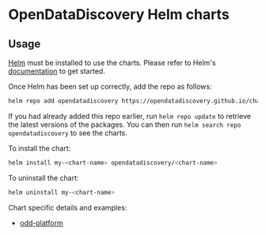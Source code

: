 # OpenDataDiscovery Helm charts

## Usage
[Helm](https://helm.sh) must be installed to use the charts.  Please refer to
Helm's [documentation](https://helm.sh/docs) to get started.

Once Helm has been set up correctly, add the repo as follows:
``` bash
helm repo add opendatadiscovery https://opendatadiscovery.github.io/charts
```
If you had already added this repo earlier, run `helm repo update` to retrieve
the latest versions of the packages.  You can then run `helm search repo
opendatadiscovery` to see the charts.

To install the <chart-name> chart:
``` bash
helm install my-<chart-name> opendatadiscovery/<chart-name>
```
To uninstall the chart:
``` bash
helm uninstall my-<chart-name>
```

Chart specific details and examples:
* [odd-platform](charts/odd-platform/README.md)

[//]: # (* [odd-collector]&#40;charts/odd-collector/README.md&#41;)

[//]: # (* [odd-tracing-gateway]&#40;charts/odd-tracing-gateway/README.md&#41;)